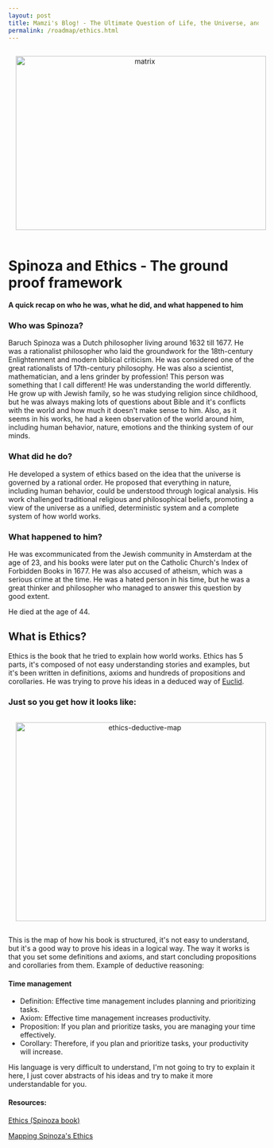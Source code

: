 ```yaml
---
layout: post
title: Mamzi's Blog! - The Ultimate Question of Life, the Universe, and Everything
permalink: /roadmap/ethics.html
---
```


<div style="text-align:center">
<img src="{{ absolute_url }}/assets/spinoza.jpeg" alt="matrix" title="choice" width="100%" height="350px" style="padding: 15px; " />
</div>

# Spinoza and Ethics - The ground proof framework

#### A quick recap on who he was, what he did, and what happened to him

### Who was Spinoza?

Baruch Spinoza was a Dutch philosopher living around 1632 till 1677. He was a rationalist philosopher who laid the groundwork for the 18th-century Enlightenment and modern biblical criticism. He was considered one of the great rationalists of 17th-century philosophy.
He was also a scientist, mathematician, and a lens grinder by profession!
This person was something that I call different! He was understanding the world differently. He grow up with Jewish family, so he was studying religion since childhood, but he was always making lots of questions about Bible and it's conflicts with the world and how much it doesn't make sense to him.
Also, as it seems in his works, he had a keen observation of the world around him, including human behavior, nature, emotions and the thinking system of our minds.

### What did he do?

He developed a system of ethics based on the idea that the universe is governed by a rational order. He proposed that everything in nature, including human behavior, could be understood through logical analysis. His work challenged traditional religious and philosophical beliefs, promoting a view of the universe as a unified, deterministic system and a complete system of how world works.

### What happened to him?

He was excommunicated from the Jewish community in Amsterdam at the age of 23, and his books were later put on the Catholic Church's Index of Forbidden Books in 1677. He was also accused of atheism, which was a serious crime at the time. He was a hated person in his time, but he was a great thinker and philosopher who managed to answer this question by good extent.

He died at the age of 44.

## What is Ethics?

Ethics is the book that he tried to explain how world works.
Ethics has 5 parts, it's composed of not easy understanding stories and examples, but it's been written in definitions, axioms and hundreds of propositions and corollaries.
He was trying to prove his ideas in a deduced way of [Euclid](https://en.wikipedia.org/wiki/Euclid).

### Just so you get how it looks like:

<div style="text-align:center">
<img src="{{ absolute_url }}/assets/ethics-map.png" alt="ethics-deductive-map" title="ethics-map" width="100%" height="400px" style="padding: 15px; zoom: 100%;" />
</div>

This is the map of how his book is structured, it's not easy to understand, but it's a good way to prove his ideas in a logical way.
The way it works is that you set some definitions and axioms, and start concluding propositions and corollaries from them.
Example of deductive reasoning:

#### Time management

- Definition: Effective time management includes planning and prioritizing tasks.
- Axiom: Effective time management increases productivity.
- Proposition: If you plan and prioritize tasks, you are managing your time effectively.
- Corollary: Therefore, if you plan and prioritize tasks, your productivity will increase.

His language is very difficult to understand, I'm not going to try to explain it here, I just cover abstracts of his ideas and try to make it more understandable for you.

#### Resources:

[Ethics (Spinoza book)](<https://en.wikipedia.org/wiki/Ethics_(Spinoza_book)>)

[Mapping Spinoza's Ethics](https://ethica.bc.edu/#/graph)

<!-- [Standford Encyclopedia of Philosophy](https://plato.stanford.edu/entries/spinoza/) -->
